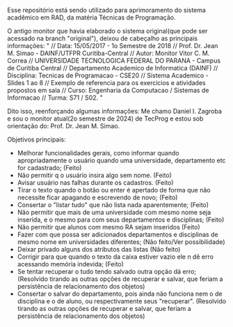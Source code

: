Esse repositório está sendo utilizado para aprimoramento do sistema acadêmico em RAD, da matéria Técnicas de Programação.

O antigo monitor que havia elaborado o sistema original(que pode ser acessado na branch "original"), deixou de cabeçalho as principais informações:
" 
// Data: 15/05/2017 - 1o Semestre de 2018
// Prof. Dr. Jean M. Simao - DAINF/UTFPR Curitiba-Central
// Autor: Monitor Vitor C. M. Correa
// UNIVERSIDADE TECNOLOGICA FEDERAL DO PARANA - Campus de Curitiba Central
// Departamento Academico de Informatica (DAINF)
// Disciplina: Tecnicas de Programacao - CSE20
// Sistema Academico - Slides 1 ao 8
// Exemplo de referencia para os exercicios e atividades propostos em sala
// Curso: Engenharia da Computacao / Sistemas de Informacao
// Turma: S71 / S02. "

Dito isso, reenforçando algumas informações:
Me chamo Daniel I. Zagroba e sou o monitor atual(2o semestre de 2024) de TecProg e estou sob orientação do: Prof. Dr. Jean M. Simao.

Objetivos principais:
- Melhorar funcionalidades gerais, como informar quando apropriadamente o usuário quando uma universidade, departamento etc for cadastrado;
  (Feito)
- Não permitir q o usuário insira algo sem nome.
  (Feito)
- Avisar usuário nas falhas durante os cadastros.
  (Feito)
- Tirar o texto quando o botão ou enter é apertado de forma que não necessite ficar apagando e escrevendo de novo;
  (Feito)
- Consertar o "listar tudo" que não lista nada aparentemente;
  (Feito)
- Não permitir que mais de uma universidade com mesmo nome seja inserida, e o mesmo para com seus departamentos e disciplinas;
  (Feito)
- Não permitir que alunos com mesmo RA sejam inseridos
  (Feito)
- Fazer com que possa ser adicionados departamentos e disciplinas de mesmo nome em universidades diferentes;
  (Não feito/Ver possibilidade)
- Deixar privado alguns dos atributos das listas
  (Não feito)
- Corrigir para que quando o texto da caixa estiver vazio ele n dê erro acessando memória indevida;
  (Feito)
- Se tentar recuperar o tudo tendo salvado outra opção dá erro;
  (Resolvido tirando as outras opções de recuperar e salvar, que feriam a persistência de relacionamento dos objetos)
- Consertar o salvar do departamento, pois ainda não funciona nem o de disciplina e o de aluno, ou respectivamente seus "recuperar".
  (Resolvido tirando as outras opções de recuperar e salvar, que feriam a persistência de relacionamento dos objetos)

